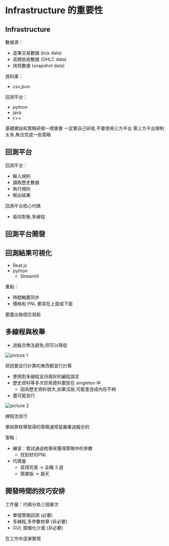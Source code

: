 # Infrastructure 的重要性

## Infrastructure

數據源：
- 逐筆交易數據 (tick data)
- 高開低收數據 (OHLC data)
- 快照數據 (snapshot data)

資料庫：
- csv,json

回測平台：
- python
- java
- c++

基礎建設和策略研發一樣重要
一定要自己研發,不要使用三方平台
第三方平台限制太多,無法完成一些策略

## 回測平台

回測平台：
- 輸入規則
- 讀取歷史數據
- 執行規則
- 輸出結果

回測平台核心代碼
- 面向對象,多線程

## 回測平台開發

## 回測結果可視化
- Reat.js
- python
  - Streamlit

重點：
- 時間軸要同步
- 價格和 PNL 要寫在上面或下面

要畫出每個交易點

## 多線程與枚舉
- 過擬合無法避免,但可以降低

![picture 1](https://i.imgur.com/mAd0YKR.png)  

把該要並行計算的東西都並行計算
- 使用對多線程支持兩好的編程語言
- 歷史資料等多次宗用資料要放在 singleton 中
  - 因為歷史資料很大,如果沒放,可能會造成內存不夠
- 盡可能並行

![picture 2](https://i.imgur.com/MEfxmg3.jpg)  

線程池並行

單純靠枚舉取得的策略通常是嚴重過擬合的

策略：
- 練習：嘗試通過枚舉來獲得策略中的參數
  - 找到好的PNL
- 代碼量
  - 寫得完善 -> 全職 3 週
  - 簡單版 -> 幾天

## 開發時間的技巧安排

工作量：代碼分為三個層次
- 單個策略回測 (必要)
- 多線程,多參數枚舉 (非必要)
- GUI, 圖像化介面 (非必要)

在工作中逐漸實現